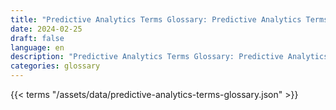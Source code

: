 ```yaml
---
title: "Predictive Analytics Terms Glossary: Predictive Analytics Terms in 2024"  
date: 2024-02-25
draft: false
language: en
description: "Predictive Analytics Terms Glossary: Predictive Analytics Terms in 2024 | Predictive Analytics Terms Glossary"
categories: glossary
---
```


{{< terms "/assets/data/predictive-analytics-terms-glossary.json" >}}